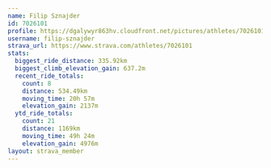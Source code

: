 ```yaml
---
name: Filip Sznajder
id: 7026101
profile: https://dgalywyr863hv.cloudfront.net/pictures/athletes/7026101/2123836/18/large.jpg
username: filip-sznajder
strava_url: https://www.strava.com/athletes/7026101
stats:
  biggest_ride_distance: 335.92km
  biggest_climb_elevation_gain: 637.2m
  recent_ride_totals:
    count: 8
    distance: 534.49km
    moving_time: 20h 57m
    elevation_gain: 2137m
  ytd_ride_totals:
    count: 21
    distance: 1169km
    moving_time: 49h 24m
    elevation_gain: 4976m
layout: strava_member
--- 
```

